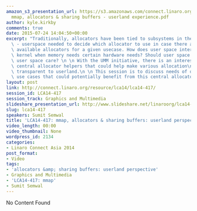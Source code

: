 ```yaml
---
amazon_s3_presentation_url: https://s3.amazonaws.com/connect.linaro.org/lca14/presentations/LCA14-417-
  mmap, allocators & sharing buffers - userland experience.pdf
author: kyle.kirkby
comments: true
date: 2015-07-24 14:04:50+00:00
excerpt: "Traditionally, allocators have been tied to subsystems in the Linux world\
  \ - userspace needed to decide which allocator to use in case there are multiple\
  \ available allocators for a given usecase. How does user space interact with the\
  \ kernel when memory needs certain hardware needs? Should user space know? Should\
  \ user space care? \n \n With the UMM initiative, there is an interest in creating\
  \ central allocator helpers that could help make various allocation\n idiosyncrasies\
  \ transparent to userland.\n \n This session is to discuss needs of different userland\
  \ use cases that could potentially benefit from this central allocator idea."
layout: post
link: http://connect.linaro.org/resource/lca14/lca14-417/
session_id: LCA14-417
session_track: Graphics and Multimedia
slideshare_presentation_url: http://www.slideshare.net/linaroorg/lca14-417-mmapallocatorssharingbuffersuserlandexperience
slug: lca14-417
speakers: Sumit Semwal
title: 'LCA14-417: mmap, allocators & sharing buffers: userland perspective'
video_length: 00:00
video_thumbnail: None
wordpress_id: 2134
categories:
- Linaro Connect Asia 2014
post_format:
- Video
tags:
- 'allocators &amp; sharing buffers: userland perspective'
- Graphics and Multimedia
- 'LCA14-417: mmap'
- Sumit Semwal
---
```


No Content Found
